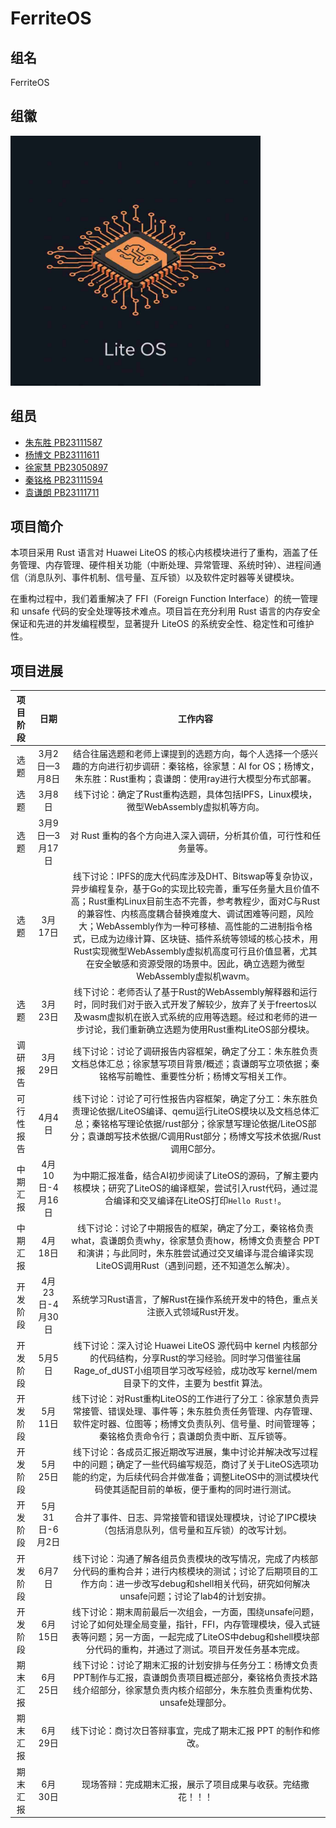 # FerriteOS

## 组名

FerriteOS

## 组徽

<img src="./assets/logo.jpg" width="400" />

## 组员

- [朱东胜 PB23111587](https://github.com/ustc1587)
- [杨博文 PB23111611](https://github.com/OwenYang1102)
- [徐家慧 PB23050897](https://github.com/Clara-X)
- [秦铭格 PB23111594](https://github.com/QinMingge)
- [袁谦朗 PB23111711](https://github.com/csjike)

## 项目简介

本项目采用 Rust 语言对 Huawei LiteOS 的核心内核模块进行了重构，涵盖了任务管理、内存管理、硬件相关功能（中断处理、异常管理、系统时钟）、进程间通信（消息队列、事件机制、信号量、互斥锁）以及软件定时器等关键模块。

在重构过程中，我们着重解决了 FFI（Foreign Function Interface）的统一管理和 unsafe 代码的安全处理等技术难点。项目旨在充分利用 Rust 语言的内存安全保证和先进的并发编程模型，显著提升 LiteOS 的系统安全性、稳定性和可维护性。

## 项目进展

| 项目阶段 |      日期      |                           工作内容                           |
| :------: | :------------: | :----------------------------------------------------------: |
|   选题   | 3月2日—3月8日  | 结合往届选题和老师上课提到的选题方向，每个人选择一个感兴趣的方向进行初步调研：秦铭格，徐家慧：AI for OS；杨博文，朱东胜：Rust重构；袁谦朗：使用ray进行大模型分布式部署。 |
|   选题   |     3月8日     | 线下讨论：确定了Rust重构选题，具体包括IPFS，Linux模块，微型WebAssembly虚拟机等方向。 |
|   选题   | 3月9日—3月17日 | 对 Rust 重构的各个方向进入深入调研，分析其价值，可行性和任务量等。 |
|   选题   |    3月17日     | 线下讨论：IPFS的庞大代码库涉及DHT、Bitswap等复杂协议，异步编程复杂，基于Go的实现比较完善，重写任务量大且价值不高；Rust重构Linux目前生态不完善，参考教程少，面对C与Rust的兼容性、内核高度耦合替换难度大、调试困难等问题，风险大；WebAssembly作为一种可移植、高性能的二进制指令格式，已成为边缘计算、区块链、插件系统等领域的核心技术，用Rust实现微型WebAssembly虚拟机高度可行且价值显著，尤其在安全敏感和资源受限的场景中。因此，确立选题为微型WebAssembly虚拟机wavm。 |
|   选题   |    3月23日     | 线下讨论：老师否认了基于Rust的WebAssembly解释器和运行时，同时我们对于嵌入式开发了解较少，放弃了关于freertos以及wasm虚拟机在嵌入式系统的应用等选题。经过和老师的进一步讨论，我们重新确立选题为使用Rust重构LiteOS部分模块。 |
|    调研报告    |    3月29日     | 线下讨论：讨论了调研报告内容框架，确定了分工：朱东胜负责文档总体汇总；徐家慧写项目背景/概述；袁谦朗写立项依据；秦铭格写前瞻性、重要性分析；杨博文写相关工作。 |
| 可行性报告 |     4月4日     | 线下讨论：讨论了可行性报告内容框架，确定了分工：朱东胜负责理论依据/LiteOS编译、qemu运行LiteOS模块以及文档总体汇总；秦铭格写理论依据/rust部分；徐家慧写理论依据/LiteOS部分；袁谦朗写技术依据/C调用Rust部分；杨博文写技术依据/Rust调用C部分。 |
| 中期汇报 | 4月10日-4月16日 | 为中期汇报准备，结合AI初步阅读了LiteOS的源码，了解主要内核模块；研究了LiteOS的编译框架，尝试引入rust代码，通过混合编译和交叉编译在LiteOS打印`Hello Rust!`。 |
| 中期汇报 | 4月18日 | 线下讨论：讨论了中期报告的框架，确定了分工，秦铭格负责what，袁谦朗负责why，徐家慧负责how，杨博文负责整合 PPT 和演讲；与此同时，朱东胜尝试通过交叉编译与混合编译实现LiteOS调用Rust（遇到问题，还不知道怎么解决）。 |
| 开发阶段 | 4月23日-4月30日 | 系统学习Rust语言，了解Rust在操作系统开发中的特色，重点关注嵌入式领域Rust开发。 |
| 开发阶段 | 5月5日 | 线下讨论：深入讨论 Huawei LiteOS 源代码中 kernel 内核部分的代码结构，分享Rust的学习经验。同时学习借鉴往届Rage_of_dUST小组项目学习改写经验，成功改写 kernel/mem 目录下的文件，主要为 bestfit 算法。 |
| 开发阶段 | 5月11日 | 线下讨论：对Rust重构LiteOS的工作进行了分工：徐家慧负责异常接管、错误处理、事件等；朱东胜负责任务管理、内存管理、软件定时器、位图等；杨博文负责队列、信号量、时间管理等；秦铭格负责命令行；袁谦朗负责中断、互斥锁等。 |
| 开发阶段 | 5月25日 | 线下讨论：各成员汇报近期改写进展，集中讨论并解决改写过程中的问题；确定了一些代码编写规范，商讨了关于LiteOS选项功能的约定，为后续代码合并做准备；调整LiteOS中的测试模块代码使其适配目前的单板，便于重构的同时进行测试。 |
| 开发阶段 | 5月31日-6月2日 | 合并了事件、日志、异常接管和错误处理模块，讨论了IPC模块（包括消息队列，信号量和互斥锁）的改写计划。 |
| 开发阶段 | 6月7日 | 线下讨论：沟通了解各组员负责模块的改写情况，完成了内核部分代码的重构合并；进行内核模块的测试；讨论了后期项目的工作方向：进一步改写debug和shell相关代码，研究如何解决unsafe问题；讨论了lab4的计划安排。 |
| 开发阶段 | 6月15日 | 线下讨论：期末周前最后一次组会，一方面，围绕unsafe问题，讨论了如何处理全局变量，指针，FFI，内存管理模块，侵入式链表等问题；另一方面，一起完成了LiteOS中debug和shell模块部分代码的重构，并通过了测试。项目开发任务基本完成。 |
| 期末汇报 | 6月25日 | 线下讨论：讨论了期末汇报的计划安排与任务分工：杨博文负责PPT制作与汇报，袁谦朗负责项目概述部分，秦铭格负责技术路线介绍部分，徐家慧负责内核介绍部分，朱东胜负责重构优势、unsafe处理部分。 |
| 期末汇报 | 6月29日 | 线下讨论：商讨次日答辩事宜，完成了期末汇报 PPT 的制作和修改。 |
| 期末汇报 | 6月30日 | 现场答辩：完成期末汇报，展示了项目成果与收获。完结撒花！！！ |
